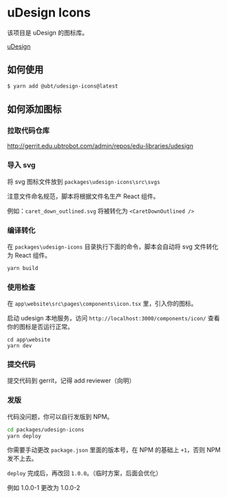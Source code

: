 # uDesign Icons

该项目是 uDesign 的图标库。

[uDesign](http://npm.edu.ubtrobot.com/-/web/detail/@ubt/udesign-ui)

## 如何使用

```bash
$ yarn add @ubt/udesign-icons@latest
```

## 如何添加图标

### 拉取代码仓库

http://gerrit.edu.ubtrobot.com/admin/repos/edu-libraries/udesign

### 导入 svg

将 svg 图标文件放到 `packages\udesign-icons\src\svgs`

注意文件命名规范，脚本将根据文件名生产 React 组件。

例如：`caret_down_outlined.svg` 将被转化为 `<CaretDownOutlined />`

### 编译转化

在 `packages\udesign-icons` 目录执行下面的命令，脚本会自动将 svg 文件转化为 React 组件。

```bash
yarn build
```

### 使用检查

在 `app\website\src\pages\components\icon.tsx` 里，引入你的图标。

启动 udesign 本地服务，访问 `http://localhost:3000/components/icon/` 查看你的图标是否运行正常。

```
cd app\website
yarn dev
```

### 提交代码

提交代码到 gerrit，记得 add reviewer（向明）

### 发版

代码没问题，你可以自行发版到 NPM。

```bash
cd packages/udesign-icons
yarn deploy
```

你需要手动更改 `package.json` 里面的版本号，在 NPM 的基础上 `+1`，否则 NPM 发不上去。

`deploy` 完成后，再改回 `1.0.0`。（临时方案，后面会优化）

例如 1.0.0-1 更改为 1.0.0-2
